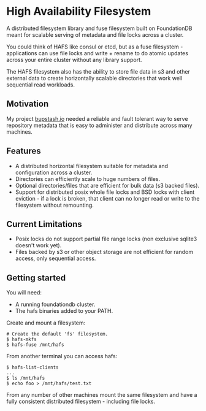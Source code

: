 # High Availability Filesystem

A distributed filesystem library and fuse filesystem built on FoundationDB meant
for scalable serving of metadata and file locks across a cluster.

You could think of HAFS like consul or etcd, but as a fuse filesystem - applications can use file locks and write + rename to do atomic updates across your entire cluster without any library support.

The HAFS filesystem also has the ability to store file data in s3 and other
external data to create horizontally scalable directories that work well
sequential read workloads.

## Motivation

My project [bupstash.io](https://bupstash.io/) needed a reliable and fault tolerant
way to serve repository metadata that is easy to administer and distribute across many machines.

## Features

- A distributed horizontal filesystem suitable for metadata and configuration across a cluster.
- Directories can efficiently scale to huge numbers of files.
- Optional directories/files that are efficient for bulk data (s3 backed files).
- Support for distributed posix whole file locks and BSD locks with client eviction - if
  a lock is broken, that client can no longer read or write to the filesystem without remounting.

## Current Limitations

- Posix locks do not support partial file range locks (non exclusive sqlite3 doesn't work yet).
- Files backed by s3 or other object storage are not efficient for random access, only sequential access.


## Getting started

You will need:

- A running foundationdb cluster.
- The hafs binaries added to your PATH.

Create and mount a filesystem:

```
# Create the default 'fs' filesystem.
$ hafs-mkfs
$ hafs-fuse /mnt/hafs
```

From another terminal you can access hafs:

```
$ hafs-list-clients
...
$ ls /mnt/hafs
$ echo foo > /mnt/hafs/test.txt
```

From any number of other machines mount the same filesystem and have a fully consistent distributed
filesystem - including file locks.